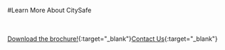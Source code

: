 #Learn More About CitySafe

<br/><br/>
[Download the brochure!](articles/products/citysafe.md/calltoaction.md/citysafe.en.pdf){:target="_blank"}[Contact Us]({{#makeLink}}./productinquiries.html?article_path=./company/productinquiries.md&menu_path=/{{/makeLink}}){:target="_blank"}



